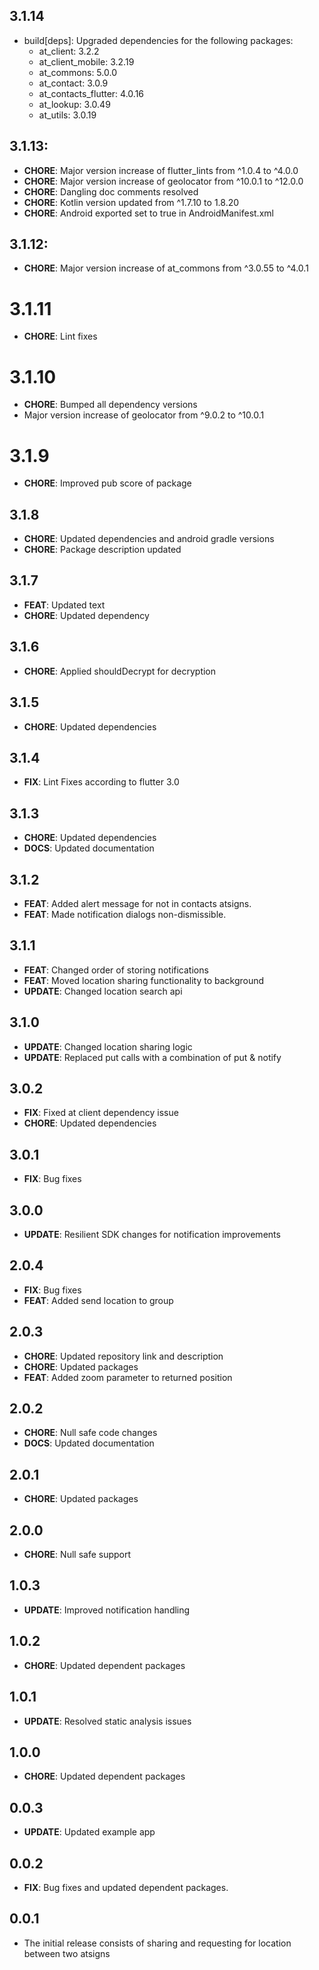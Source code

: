 ## 3.1.14
- build[deps]: Upgraded dependencies for the following packages:
    - at_client: 3.2.2
    - at_client_mobile: 3.2.19
    - at_commons: 5.0.0
    - at_contact: 3.0.9
    - at_contacts_flutter: 4.0.16
    - at_lookup: 3.0.49
    - at_utils: 3.0.19
  
## 3.1.13:

- **CHORE**: Major version increase of flutter_lints from ^1.0.4 to ^4.0.0
- **CHORE**: Major version increase of geolocator from ^10.0.1 to ^12.0.0
- **CHORE**: Dangling doc comments resolved
- **CHORE**: Kotlin version updated from ^1.7.10 to 1.8.20
- **CHORE**: Android exported set to true in AndroidManifest.xml

## 3.1.12:

- **CHORE**: Major version increase of at_commons from ^3.0.55 to ^4.0.1

# 3.1.11

- **CHORE**: Lint fixes

# 3.1.10

- **CHORE**: Bumped all dependency versions
- Major version increase of geolocator from ^9.0.2 to ^10.0.1

# 3.1.9

- **CHORE**: Improved pub score of package

## 3.1.8

- **CHORE**: Updated dependencies and android gradle versions
- **CHORE**: Package description updated

## 3.1.7

- **FEAT**: Updated text
- **CHORE**: Updated dependency

## 3.1.6

- **CHORE**: Applied shouldDecrypt for decryption

## 3.1.5

- **CHORE**: Updated dependencies

## 3.1.4

- **FIX**: Lint Fixes according to flutter 3.0

## 3.1.3

- **CHORE**: Updated dependencies
- **DOCS**: Updated documentation

## 3.1.2

- **FEAT**: Added alert message for not in contacts atsigns.
- **FEAT**: Made notification dialogs non-dismissible.

## 3.1.1

- **FEAT**: Changed order of storing notifications
- **FEAT**: Moved location sharing functionality to background
- **UPDATE**: Changed location search api

## 3.1.0

- **UPDATE**: Changed location sharing logic
- **UPDATE**: Replaced put calls with a combination of put & notify

## 3.0.2

- **FIX**: Fixed at client dependency issue
- **CHORE**: Updated dependencies

## 3.0.1

- **FIX**: Bug fixes

## 3.0.0

- **UPDATE**: Resilient SDK changes for notification improvements

## 2.0.4

- **FIX**: Bug fixes
- **FEAT**: Added send location to group

## 2.0.3

- **CHORE**: Updated repository link and description
- **CHORE**: Updated packages
- **FEAT**: Added zoom parameter to returned position

## 2.0.2

- **CHORE**: Null safe code changes
- **DOCS**: Updated documentation

## 2.0.1

- **CHORE**: Updated packages

## 2.0.0

- **CHORE**: Null safe support

## 1.0.3

- **UPDATE**: Improved notification handling

## 1.0.2

- **CHORE**: Updated dependent packages

## 1.0.1

- **UPDATE**: Resolved static analysis issues

## 1.0.0

- **CHORE**: Updated dependent packages

## 0.0.3

- **UPDATE**: Updated example app

## 0.0.2

- **FIX**: Bug fixes and updated dependent packages.

## 0.0.1

- The initial release consists of sharing and requesting for location between two atsigns
